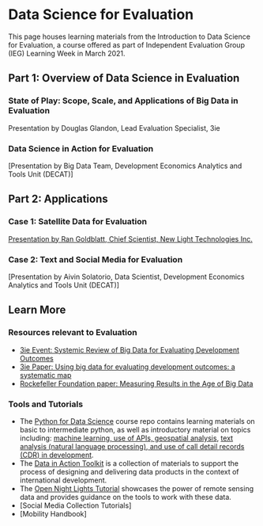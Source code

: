 # Data Science for Evaluation

This page houses learning materials from the Introduction to Data Science for Evaluation, a course offered as part of Independent Evaluation Group (IEG) Learning Week in March 2021.


## Part 1: Overview of Data Science in Evaluation

### State of Play: Scope, Scale, and Applications of Big Data in Evaluation
Presentation by Douglas Glandon, Lead Evaluation Specialist, 3ie 

### Data Science in Action for Evaluation 
[Presentation by Big Data Team, Development Economics Analytics and Tools Unit (DECAT)]


## Part 2: Applications

### Case 1: Satellite Data for Evaluation
[Presentation by Ran Goldblatt, Chief Scientist, New Light Technologies Inc.](downloads/ran_goldblatt.pdf)

### Case 2: Text and Social Media for Evaluation
[Presentation by Aivin Solatorio, Data Scientist, Development Economics Analytics and Tools Unit (DECAT)]


## Learn More

### Resources relevant to Evaluation
- [3ie Event: Systemic Review of Big Data for Evaluating Development Outcomes](https://www.youtube.com/watch?v=QeocY5OqwBI)
- [3ie Paper: Using big data for evaluating development outcomes:
 a systematic map](downloads/3ie_paper.docx)
- [Rockefeller Foundation paper: Measuring Results in the Age of Big Data](https://www.rockefellerfoundation.org/wp-content/uploads/Measuring-results-and-impact-in-the-age-of-big-data-by-York-and-Bamberger-March-2020.pdf)

### Tools and Tutorials
- The [Python for Data Science](https://github.com/worldbank/Python-for-Data-Science) course repo contains learning materials on basic to intermediate python, as well as introductory material on topics including: [machine learning, use of APIs, geospatial analysis](https://github.com/worldbank/Python-for-Data-Science/tree/master/July_2019_Poverty_GP/day_3), [text analysis (natural language processing), and use of call detail records (CDR) in development](https://github.com/worldbank/Python-for-Data-Science/tree/master/July_2019_Poverty_GP/day_4). 
- The [Data in Action Toolkit](https://worldbank.github.io/Data-in-Action) is a collection of materials to support the process of designing and delivering data products in the context of international development. 
- The [Open Night Lights Tutorial](https://worldbank.github.io/OpenNightLights/welcome.html) showcases the power of remote sensing data and provides guidance on the tools to work with these data.
- [Social Media Collection Tutorials]
- [Mobility Handbook]
